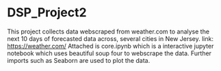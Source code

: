 # DSP_Project2
This project collects data webscraped from weather.com to analyse the next 10 days of forecasted data across, several cities in New Jersey.
link: https://weather.com/
Attached is core.ipynb which is a interactive jupyter notebook which uses beautiful soup four to webscrape the data. Further imports such as Seaborn are used to plot the data.
